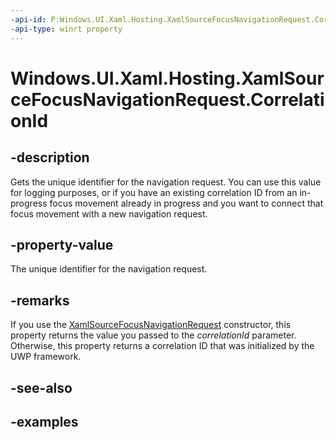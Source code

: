 ```yaml
---
-api-id: P:Windows.UI.Xaml.Hosting.XamlSourceFocusNavigationRequest.CorrelationId
-api-type: winrt property
---
```


<!-- Property syntax.
public Guid CorrelationId { get; }
-->

# Windows.UI.Xaml.Hosting.XamlSourceFocusNavigationRequest.CorrelationId

## -description
Gets the unique identifier for the navigation request. You can use this value for logging purposes, or if you have an existing correlation ID from an in-progress focus movement already in progress and you want to connect that focus movement with a new navigation request.

## -property-value
The unique identifier for the navigation request.

## -remarks
If you use the [XamlSourceFocusNavigationRequest](xamlsourcefocusnavigationrequest_xamlsourcefocusnavigationrequest_2111624014.md) constructor, this property returns the value you passed to the *correlationId* parameter. Otherwise, this property returns a correlation ID that was initialized by the UWP framework.

## -see-also

## -examples

